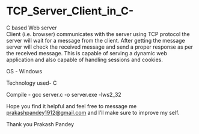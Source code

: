 # TCP_Server_Client_in_C-
C based Web server
<br>
Client (i.e. browser) communicates with the server using TCP protocol the server will wait for a message from the client. After getting the message server will check the received message and send a proper response as per the received message. This is capable of serving a dynamic web application and also capable of handling sessions and cookies.

OS - Windows

Technology used- C

Compile - gcc server.c -o server.exe -lws2_32

Hope you find it helpful and feel free to message me prakashpandey1912@gmail.com and I’ll make sure to improve my self.

Thank you 
Prakash Pandey
